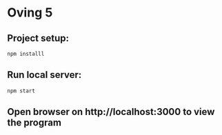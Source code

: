 # Oving 5

## Project setup:

<code>npm installl</code>
<br>
## Run local server:
<code>npm start</code>
<br>
## Open browser on <a src="http://localhost:3000">http://localhost:3000</a> to view the program
